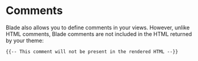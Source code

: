 # Comments

Blade also allows you to define comments in your views. However, unlike HTML comments, Blade comments are not included in the HTML returned by your theme:

```blade
{{-- This comment will not be present in the rendered HTML --}}
```
